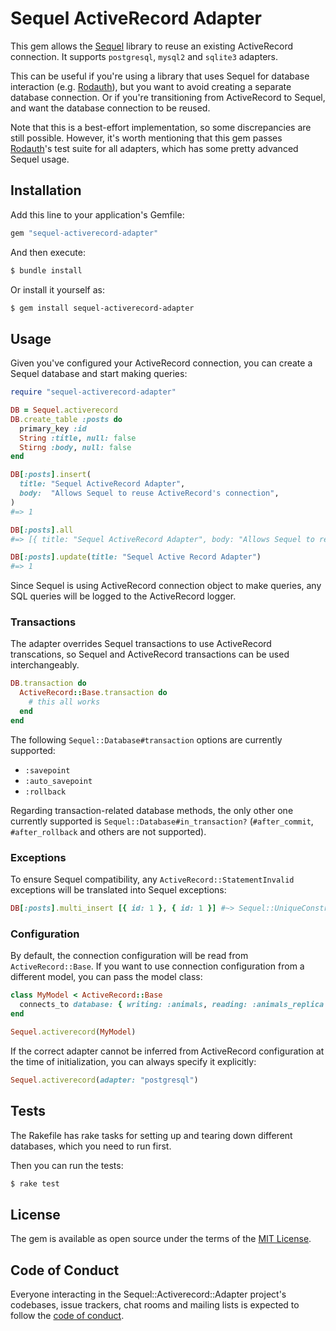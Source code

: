 # Sequel ActiveRecord Adapter

This gem allows the [Sequel] library to reuse an existing ActiveRecord connection.
It supports `postgresql`, `mysql2` and `sqlite3` adapters.

This can be useful if you're using a library that uses Sequel for database
interaction (e.g. [Rodauth]), but you want to avoid creating a separate
database connection. Or if you're transitioning from ActiveRecord to Sequel,
and want the database connection to be reused.

Note that this is a best-effort implementation, so some discrepancies are still
possible. However, it's worth mentioning that this gem passes [Rodauth]'s test
suite for all adapters, which has some pretty advanced Sequel usage.

## Installation

Add this line to your application's Gemfile:

```ruby
gem "sequel-activerecord-adapter"
```

And then execute:

```sh
$ bundle install
```

Or install it yourself as:

```sh
$ gem install sequel-activerecord-adapter
```

## Usage

Given you've configured your ActiveRecord connection, you can create a Sequel
database and start making queries:

```rb
require "sequel-activerecord-adapter"

DB = Sequel.activerecord
DB.create_table :posts do
  primary_key :id
  String :title, null: false
  Stirng :body, null: false
end

DB[:posts].insert(
  title: "Sequel ActiveRecord Adapter",
  body:  "Allows Sequel to reuse ActiveRecord's connection",
)
#=> 1

DB[:posts].all
#=> [{ title: "Sequel ActiveRecord Adapter", body: "Allows Sequel to reuse ActiveRecord's connection" }]

DB[:posts].update(title: "Sequel Active Record Adapter")
#=> 1
```

Since Sequel is using ActiveRecord connection object to make queries, any SQL
queries will be logged to the ActiveRecord logger.

### Transactions

The adapter overrides Sequel transactions to use ActiveRecord transcations, so
Sequel and ActiveRecord transactions can be used interchangeably.

```rb
DB.transaction do
  ActiveRecord::Base.transaction do
    # this all works
  end
end
```

The following `Sequel::Database#transaction` options are currently supported:

* `:savepoint`
* `:auto_savepoint`
* `:rollback`

Regarding transaction-related database methods, the only other one currently
supported is `Sequel::Database#in_transaction?` (`#after_commit`,
`#after_rollback` and others are not supported).

### Exceptions

To ensure Sequel compatibility, any `ActiveRecord::StatementInvalid` exceptions
will be translated into Sequel exceptions:

```rb
DB[:posts].multi_insert [{ id: 1 }, { id: 1 }] #~> Sequel::UniqueConstraintViolation
```

### Configuration

By default, the connection configuration will be read from `ActiveRecord::Base`.
If you want to use connection configuration from a different model, you can
pass the model class:

```rb
class MyModel < ActiveRecord::Base
  connects_to database: { writing: :animals, reading: :animals_replica }
end
```
```rb
Sequel.activerecord(MyModel)
```

If the correct adapter cannot be inferred from ActiveRecord configuration at
the time of initialization, you can always specify it explicitly:

```rb
Sequel.activerecord(adapter: "postgresql")
```

## Tests

The Rakefile has rake tasks for setting up and tearing down different
databases, which you need to run first.

Then you can run the tests:

```sh
$ rake test
```

## License

The gem is available as open source under the terms of the [MIT License](https://opensource.org/licenses/MIT).

## Code of Conduct

Everyone interacting in the Sequel::Activerecord::Adapter project's codebases, issue trackers, chat rooms and mailing lists is expected to follow the [code of conduct](https://github.com/janko/sequel-activerecord-adapter/blob/master/CODE_OF_CONDUCT.md).

[Sequel]: https://github.com/jeremyevans/sequel
[Rodauth]: https://github.com/jeremyevans/rodauth
